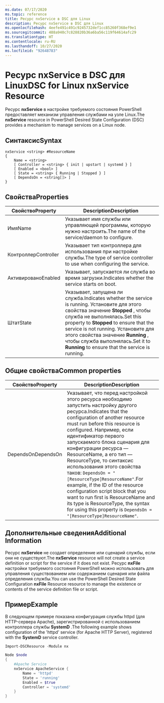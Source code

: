 ```yaml
---
ms.date: 07/17/2020
ms.topic: reference
title: Ресурс nxService в DSC для Linux
description: Ресурс nxService в DSC для Linux
ms.openlocfilehash: 4eefe491c491c9245732def1cc85260f368ef9e1
ms.sourcegitcommit: 488a940c7c828820b36a6ba56c119f64614afc29
ms.translationtype: HT
ms.contentlocale: ru-RU
ms.lasthandoff: 10/27/2020
ms.locfileid: "92648783"
---
```

# <a name="dsc-for-linux-nxservice-resource"></a><span data-ttu-id="da8ed-103">Ресурс nxService в DSC для Linux</span><span class="sxs-lookup"><span data-stu-id="da8ed-103">DSC for Linux nxService Resource</span></span>

<span data-ttu-id="da8ed-104">Ресурс **nxService** в настройке требуемого состояния PowerShell предоставляет механизм управления службами на узле Linux.</span><span class="sxs-lookup"><span data-stu-id="da8ed-104">The **nxService** resource in PowerShell Desired State Configuration (DSC) provides a mechanism to manage services on a Linux node.</span></span>

## <a name="syntax"></a><span data-ttu-id="da8ed-105">Синтаксис</span><span class="sxs-lookup"><span data-stu-id="da8ed-105">Syntax</span></span>

```Syntax
nxService <string> #ResourceName
{
    Name = <string>
    [ Controller = <string> { init | upstart | systemd } ]
    [ Enabled = <bool> ]
    [ State = <string> { Running | Stopped } ]
    [ DependsOn = <string[]> ]
}
```

## <a name="properties"></a><span data-ttu-id="da8ed-106">Свойства</span><span class="sxs-lookup"><span data-stu-id="da8ed-106">Properties</span></span>

|<span data-ttu-id="da8ed-107">Свойство</span><span class="sxs-lookup"><span data-stu-id="da8ed-107">Property</span></span> |<span data-ttu-id="da8ed-108">Description</span><span class="sxs-lookup"><span data-stu-id="da8ed-108">Description</span></span> |
|---|---|
|<span data-ttu-id="da8ed-109">Имя</span><span class="sxs-lookup"><span data-stu-id="da8ed-109">Name</span></span> |<span data-ttu-id="da8ed-110">Указывает имя службы или управляющей программы, которую нужно настроить.</span><span class="sxs-lookup"><span data-stu-id="da8ed-110">The name of the service/daemon to configure.</span></span> |
|<span data-ttu-id="da8ed-111">Контроллер</span><span class="sxs-lookup"><span data-stu-id="da8ed-111">Controller</span></span> |<span data-ttu-id="da8ed-112">Указывает тип контроллера для использования при настройке службы.</span><span class="sxs-lookup"><span data-stu-id="da8ed-112">The type of service controller to use when configuring the service.</span></span> |
|<span data-ttu-id="da8ed-113">Активировано</span><span class="sxs-lookup"><span data-stu-id="da8ed-113">Enabled</span></span> |<span data-ttu-id="da8ed-114">Указывает, запускается ли служба во время загрузки.</span><span class="sxs-lookup"><span data-stu-id="da8ed-114">Indicates whether the service starts on boot.</span></span> |
|<span data-ttu-id="da8ed-115">Штат</span><span class="sxs-lookup"><span data-stu-id="da8ed-115">State</span></span> |<span data-ttu-id="da8ed-116">Указывает, запущена ли служба.</span><span class="sxs-lookup"><span data-stu-id="da8ed-116">Indicates whether the service is running.</span></span> <span data-ttu-id="da8ed-117">Установите для этого свойства значение **Stopped** , чтобы служба не выполнялась.</span><span class="sxs-lookup"><span data-stu-id="da8ed-117">Set this property to **Stopped** to ensure that the service is not running.</span></span> <span data-ttu-id="da8ed-118">Установите для этого свойства значение **Running** , чтобы служба выполнялась.</span><span class="sxs-lookup"><span data-stu-id="da8ed-118">Set it to **Running** to ensure that the service is running.</span></span> |

## <a name="common-properties"></a><span data-ttu-id="da8ed-119">Общие свойства</span><span class="sxs-lookup"><span data-stu-id="da8ed-119">Common properties</span></span>

|<span data-ttu-id="da8ed-120">Свойство</span><span class="sxs-lookup"><span data-stu-id="da8ed-120">Property</span></span> |<span data-ttu-id="da8ed-121">Description</span><span class="sxs-lookup"><span data-stu-id="da8ed-121">Description</span></span> |
|---|---|
|<span data-ttu-id="da8ed-122">DependsOn</span><span class="sxs-lookup"><span data-stu-id="da8ed-122">DependsOn</span></span> |<span data-ttu-id="da8ed-123">Указывает, что перед настройкой этого ресурса необходимо запустить настройку другого ресурса.</span><span class="sxs-lookup"><span data-stu-id="da8ed-123">Indicates that the configuration of another resource must run before this resource is configured.</span></span> <span data-ttu-id="da8ed-124">Например, если идентификатор первого запускаемого блока сценария для конфигурации ресурса — ResourceName, а его тип — ResourceType, то синтаксис использования этого свойства таков: `DependsOn = "[ResourceType]ResourceName"`.</span><span class="sxs-lookup"><span data-stu-id="da8ed-124">For example, if the ID of the resource configuration script block that you want to run first is ResourceName and its type is ResourceType, the syntax for using this property is `DependsOn = "[ResourceType]ResourceName"`.</span></span> |

## <a name="additional-information"></a><span data-ttu-id="da8ed-125">Дополнительные сведения</span><span class="sxs-lookup"><span data-stu-id="da8ed-125">Additional Information</span></span>

<span data-ttu-id="da8ed-126">Ресурс **nxService** не создает определение или сценарий службы, если они не существуют.</span><span class="sxs-lookup"><span data-stu-id="da8ed-126">The **nxService** resource will not create a service definition or script for the service if it does not exist.</span></span> <span data-ttu-id="da8ed-127">Ресурс **nxFile** настройки требуемого состояния PowerShell можно использовать для управления существованием или содержанием сценария или файла определения службы.</span><span class="sxs-lookup"><span data-stu-id="da8ed-127">You can use the PowerShell Desired State Configuration **nxFile** Resource resource to manage the existence or contents of the service definition file or script.</span></span>

## <a name="example"></a><span data-ttu-id="da8ed-128">Пример</span><span class="sxs-lookup"><span data-stu-id="da8ed-128">Example</span></span>

<span data-ttu-id="da8ed-129">В следующем примере показана конфигурация службы httpd (для HTTP-сервера Apache), зарегистрированной с использованием контроллера службы **SystemD** .</span><span class="sxs-lookup"><span data-stu-id="da8ed-129">The following example shows configuration of the 'httpd' service (for Apache HTTP Server), registered with the **SystemD** service controller.</span></span>

```powershell
Import-DSCResource -Module nx

Node $node
{
    #Apache Service
    nxService ApacheService {
        Name = 'httpd'
        State = 'running'
        Enabled = $true
        Controller = 'systemd'
    }
}
```
